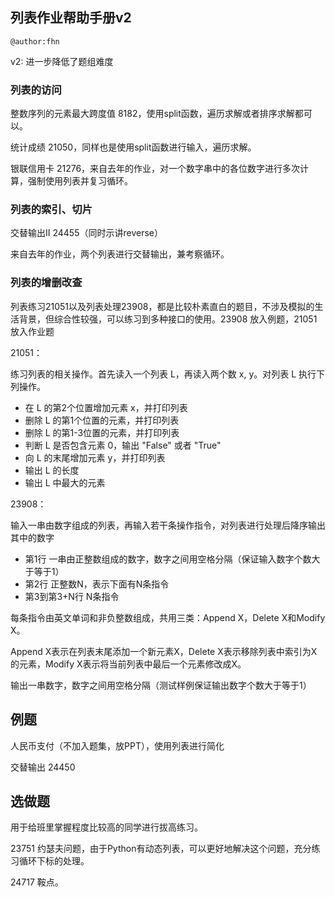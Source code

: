 ## 列表作业帮助手册v2

`@author:fhn`

v2: 进一步降低了题组难度

### 列表的访问

整数序列的元素最大跨度值 8182，使用split函数，遍历求解或者排序求解都可以。

统计成绩 21050，同样也是使用split函数进行输入，遍历求解。

银联信用卡 21276，来自去年的作业，对一个数字串中的各位数字进行多次计算，强制使用列表并复习循环。

### 列表的索引、切片

交替输出II 24455（同时示讲reverse）

来自去年的作业，两个列表进行交替输出，兼考察循环。

### 列表的增删改查

列表练习21051以及列表处理23908，都是比较朴素直白的题目，不涉及模拟的生活背景，但综合性较强，可以练习到多种接口的使用。23908 放入例题，21051放入作业题

21051：

练习列表的相关操作。首先读入一个列表 L，再读入两个数 x, y。对列表 L 执行下列操作。
- 在 L 的第2个位置增加元素 x，并打印列表
- 删除 L 的第1个位置的元素，并打印列表
- 删除 L 的第1-3位置的元素，并打印列表
- 判断 L 是否包含元素 0，输出 "False" 或者 "True"
- 向 L 的末尾增加元素 y，并打印列表
- 输出 L 的长度
- 输出 L 中最大的元素

23908：

输入一串由数字组成的列表，再输入若干条操作指令，对列表进行处理后降序输出其中的数字

- 第1行 一串由正整数组成的数字，数字之间用空格分隔（保证输入数字个数大于等于1）
- 第2行 正整数N，表示下面有N条指令
- 第3到第3+N行 N条指令

每条指令由英文单词和非负整数组成，共用三类：Append X，Delete X和Modify X。

Append X表示在列表末尾添加一个新元素X，Delete X表示移除列表中索引为X的元素，Modify X表示将当前列表中最后一个元素修改成X。

输出一串数字，数字之间用空格分隔（测试样例保证输出数字个数大于等于1）
 
## 例题

人民币支付（不加入题集，放PPT），使用列表进行简化

交替输出 24450




## 选做题

用于给班里掌握程度比较高的同学进行拔高练习。

23751 约瑟夫问题，由于Python有动态列表，可以更好地解决这个问题，充分练习循环下标的处理。

24717 鞍点。

